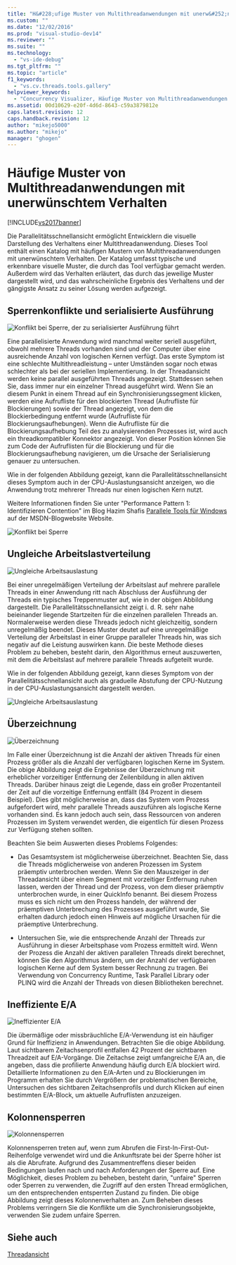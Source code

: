 ```yaml
---
title: "H&#228;ufige Muster von Multithreadanwendungen mit unerw&#252;nschtem Verhalten | Microsoft Docs"
ms.custom: ""
ms.date: "12/02/2016"
ms.prod: "visual-studio-dev14"
ms.reviewer: ""
ms.suite: ""
ms.technology: 
  - "vs-ide-debug"
ms.tgt_pltfrm: ""
ms.topic: "article"
f1_keywords: 
  - "vs.cv.threads.tools.gallery"
helpviewer_keywords: 
  - "Concurrency Visualizer, Häufige Muster von Multithreadanwendungen mit unerwünschtem Verhalten"
ms.assetid: 00d10629-e20f-4d6d-8643-c59a3879812e
caps.latest.revision: 12
caps.handback.revision: 12
author: "mikejo5000"
ms.author: "mikejo"
manager: "ghogen"
---
```

# H&#228;ufige Muster von Multithreadanwendungen mit unerw&#252;nschtem Verhalten
[!INCLUDE[vs2017banner](../code-quality/includes/vs2017banner.md)]

Die Parallelitätsschnellansicht ermöglicht Entwicklern die visuelle Darstellung des Verhaltens einer Multithreadanwendung.  Dieses Tool enthält einen Katalog mit häufigen Mustern von Multithreadanwendungen mit unerwünschtem Verhalten.  Der Katalog umfasst typische und erkennbare visuelle Muster, die durch das Tool verfügbar gemacht werden. Außerdem wird das Verhalten erläutert, das durch das jeweilige Muster dargestellt wird, und das wahrscheinliche Ergebnis des Verhaltens und der gängigste Ansatz zu seiner Lösung werden aufgezeigt.  
  
## Sperrenkonflikte und serialisierte Ausführung  
 ![Konflikt bei Sperre, der zu serialisierter Ausführung führt](../profiling/media/lockcontention_serialized.png "LockContention\_Serialized")  
  
 Eine parallelisierte Anwendung wird manchmal weiter seriell ausgeführt, obwohl mehrere Threads vorhanden sind und der Computer über eine ausreichende Anzahl von logischen Kernen verfügt.  Das erste Symptom ist eine schlechte Multithreadleistung – unter Umständen sogar noch etwas schlechter als bei der seriellen Implementierung.  In der Threadansicht werden keine parallel ausgeführten Threads angezeigt. Stattdessen sehen Sie, dass immer nur ein einzelner Thread ausgeführt wird.  Wenn Sie an diesem Punkt in einem Thread auf ein Synchronisierungssegment klicken, werden eine Aufrufliste für den blockierten Thread \(Aufrufliste für Blockierungen\) sowie der Thread angezeigt, von dem die Blockierbedingung entfernt wurde \(Aufrufliste für Blockierungsaufhebungen\).  Wenn die Aufrufliste für die Blockierungsaufhebung Teil des zu analysierenden Prozesses ist, wird auch ein threadkompatibler Konnektor angezeigt.  Von dieser Position können Sie zum Code der Aufruflisten für die Blockierung und für die Blockierungsaufhebung navigieren, um die Ursache der Serialisierung genauer zu untersuchen.  
  
 Wie in der folgenden Abbildung gezeigt, kann die Parallelitätsschnellansicht dieses Symptom auch in der CPU\-Auslastungsansicht anzeigen, wo die Anwendung trotz mehrerer Threads nur einen logischen Kern nutzt.  
  
 Weitere Informationen finden Sie unter "Performance Pattern 1: Identifizieren Contention" im Blog Hazim Shafis [Parallele Tools für Windows](http://go.microsoft.com/fwlink/?LinkID=160569) auf der MSDN\-Blogwebsite Website.  
  
 ![Konflikt bei Sperre](../profiling/media/lockcontention_2.png "LockContention\_2")  
  
## Ungleiche Arbeitslastverteilung  
 ![Ungleiche Arbeitsauslastung](../profiling/media/unevenworkload_1.png "UnevenWorkLoad\_1")  
  
 Bei einer unregelmäßigen Verteilung der Arbeitslast auf mehrere parallele Threads in einer Anwendung ritt nach Abschluss der Ausführung der Threads ein typisches Treppenmuster auf, wie in der obigen Abbildung dargestellt. Die Parallelitätsschnellansicht zeigt i. d. R. sehr nahe beieinander liegende Startzeiten für die einzelnen parallelen Threads an.  Normalerweise werden diese Threads jedoch nicht gleichzeitig, sondern unregelmäßig beendet.  Dieses Muster deutet auf eine unregelmäßige Verteilung der Arbeitslast in einer Gruppe paralleler Threads hin, was sich negativ auf die Leistung auswirken kann.  Die beste Methode dieses Problem zu beheben, besteht darin, den Algorithmus erneut auszuwerten, mit dem die Arbeitslast auf mehrere parallele Threads aufgeteilt wurde.  
  
 Wie in der folgenden Abbildung gezeigt, kann dieses Symptom von der Parallelitätsschnellansicht auch als graduelle Abstufung der CPU\-Nutzung in der CPU\-Auslastungsansicht dargestellt werden.  
  
 ![Ungleiche Arbeitsauslastung](../profiling/media/unevenworkload_2.png "UnevenWorkload\_2")  
  
## Überzeichnung  
 ![Überzeichnung](../profiling/media/oversubscription.png "Oversubscription")  
  
 Im Falle einer Überzeichnung ist die Anzahl der aktiven Threads für einen Prozess größer als die Anzahl der verfügbaren logischen Kerne im System.  Die obige Abbildung zeigt die Ergebnisse der Überzeichnung mit erheblicher vorzeitiger Entfernung der Zeilenbildung in allen aktiven Threads.  Darüber hinaus zeigt die Legende, dass ein großer Prozentanteil der Zeit auf die vorzeitige Entfernung entfällt \(84 Prozent in diesem Beispiel\).  Dies gibt möglicherweise an, dass das System vom Prozess aufgefordert wird, mehr parallele Threads auszuführen als logische Kerne vorhanden sind.  Es kann jedoch auch sein, dass Ressourcen von anderen Prozessen im System verwendet werden, die eigentlich für diesen Prozess zur Verfügung stehen sollten.  
  
 Beachten Sie beim Auswerten dieses Problems Folgendes:  
  
-   Das Gesamtsystem ist möglicherweise überzeichnet.  Beachten Sie, dass die Threads möglicherweise von anderen Prozessen im System präemptiv unterbrochen werden.  Wenn Sie den Mauszeiger in der Threadansicht über einem Segment mit vorzeitiger Entfernung ruhen lassen, werden der Thread und der Prozess, von dem dieser präemptiv unterbrochen wurde, in einer QuickInfo benannt.  Bei diesem Prozess muss es sich nicht um den Prozess handeln, der während der präemptiven Unterbrechung des Prozesses ausgeführt wurde, Sie erhalten dadurch jedoch einen Hinweis auf mögliche Ursachen für die präemptive Unterbrechung.  
  
-   Untersuchen Sie, wie die entsprechende Anzahl der Threads zur Ausführung in dieser Arbeitsphase vom Prozess ermittelt wird.  Wenn der Prozess die Anzahl der aktiven parallelen Threads direkt berechnet, können Sie den Algorithmus ändern, um der Anzahl der verfügbaren logischen Kerne auf dem System besser Rechnung zu tragen.  Bei Verwendung von Concurrency Runtime, Task Parallel Library oder PLINQ wird die Anzahl der Threads von diesen Bibliotheken berechnet.  
  
## Ineffiziente E\/A  
 ![Ineffizienter E&#47;A](../profiling/media/inefficient_io.png "Inefficient\_IO")  
  
 Die übermäßige oder missbräuchliche E\/A\-Verwendung ist ein häufiger Grund für Ineffizienz in Anwendungen.  Betrachten Sie die obige Abbildung.  Laut sichtbarem Zeitachsenprofil entfallen 42 Prozent der sichtbaren Threadzeit auf E\/A\-Vorgänge.  Die Zeitachse zeigt umfangreiche E\/A an, die angeben, dass die profilierte Anwendung häufig durch E\/A blockiert wird.  Detaillierte Informationen zu den E\/A\-Arten und zu Blockierungen im Programm erhalten Sie durch Vergrößern der problematischen Bereiche, Untersuchen des sichtbaren Zeitachsenprofils und durch Klicken auf einen bestimmten E\/A\-Block, um aktuelle Aufruflisten anzuzeigen.  
  
## Kolonnensperren  
 ![Kolonnensperren](../profiling/media/lock_convoys.png "Lock\_Convoys")  
  
 Kolonnensperren treten auf, wenn zum Abrufen die First\-In\-First\-Out\-Reihenfolge verwendet wird und die Ankunftsrate bei der Sperre höher ist als die Abrufrate.  Aufgrund des Zusammentreffens dieser beiden Bedingungen laufen nach und nach Anforderungen der Sperre auf.  Eine Möglichkeit, dieses Problem zu beheben, besteht darin, "unfaire" Sperren oder Sperren zu verwenden, die Zugriff auf den ersten Thread ermöglichen, um den entsprechenden entsperrten Zustand zu finden.  Die obige Abbildung zeigt dieses Kolonnenverhalten an.  Zum Beheben dieses Problems verringern Sie die Konflikte um die Synchronisierungsobjekte, verwenden Sie zudem unfaire Sperren.  
  
## Siehe auch  
 [Threadansicht](../profiling/threads-view-parallel-performance.md)